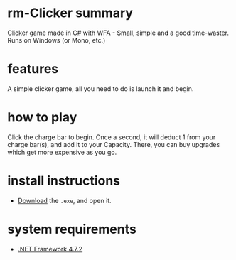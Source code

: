 # rm-Clicker summary
Clicker game made in C# with WFA - Small, simple and a good time-waster. Runs on Windows (or Mono, etc.)
# features
A simple clicker game, all you need to do is launch it and begin.
# how to play
Click the charge bar to begin. Once a second, it will deduct 1 from your charge bar(s), and add it to your Capacity. There, you can buy upgrades which get more expensive as you go.
# install instructions
- [Download](https://github.com/remona-minett/rm-Clicker/releases) the `.exe`, and open it.
# system requirements
- [.NET Framework 4.7.2](https://dotnet.microsoft.com/download/dotnet-framework/thank-you/net472-web-installer)
